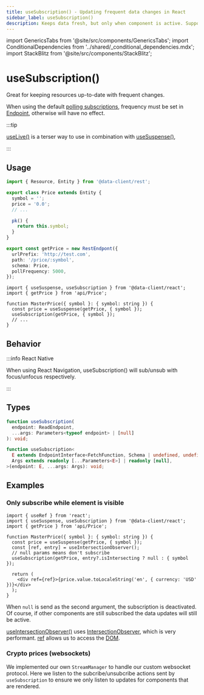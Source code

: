 ```yaml
---
title: useSubscription() - Updating frequent data changes in React
sidebar_label: useSubscription()
description: Keeps data fresh, but only when component is active. Supports polling, websockets, and SSE.
---
```


import GenericsTabs from '@site/src/components/GenericsTabs';
import ConditionalDependencies from '../shared/\_conditional_dependencies.mdx';
import StackBlitz from '@site/src/components/StackBlitz';

# useSubscription()

Great for keeping resources up-to-date with frequent changes.

When using the default [polling subscriptions](./PollingSubscription), frequency must be set in
[Endpoint](/rest/api/Endpoint), otherwise will have no effect.

:::tip

[useLive()](./useLive.md) is a terser way to use in combination with [useSuspense()](./useSuspense.md),

:::

## Usage

```typescript title="api/Price"
import { Resource, Entity } from '@data-client/rest';

export class Price extends Entity {
  symbol = '';
  price = '0.0';
  // ...

  pk() {
    return this.symbol;
  }
}

export const getPrice = new RestEndpont({
  urlPrefix: 'http://test.com',
  path: '/price/:symbol',
  schema: Price,
  pollFrequency: 5000,
});
```

```tsx title="MasterPrice"
import { useSuspense, useSubscription } from '@data-client/react';
import { getPrice } from 'api/Price';

function MasterPrice({ symbol }: { symbol: string }) {
  const price = useSuspense(getPrice, { symbol });
  useSubscription(getPrice, { symbol });
  // ...
}
```


## Behavior

<ConditionalDependencies hook="useSubscription" />

:::info React Native

When using React Navigation, useSubscription() will sub/unsub with focus/unfocus respectively.

:::

## Types

<GenericsTabs>

```typescript
function useSubscription(
  endpoint: ReadEndpoint,
  ...args: Parameters<typeof endpoint> | [null]
): void;
```

```typescript
function useSubscription<
  E extends EndpointInterface<FetchFunction, Schema | undefined, undefined>,
  Args extends readonly [...Parameters<E>] | readonly [null],
>(endpoint: E, ...args: Args): void;
```

</GenericsTabs>

## Examples

### Only subscribe while element is visible

```tsx title="MasterPrice.tsx"
import { useRef } from 'react';
import { useSuspense, useSubscription } from '@data-client/react';
import { getPrice } from 'api/Price';

function MasterPrice({ symbol }: { symbol: string }) {
  const price = useSuspense(getPrice, { symbol });
  const [ref, entry] = useIntersectionObserver();
  // null params means don't subscribe
  useSubscription(getPrice, entry?.isIntersecting ? null : { symbol });

  return (
    <div ref={ref}>{price.value.toLocaleString('en', { currency: 'USD' })}</div>
  );
}
```

When `null` is send as the second argument, the subscription is deactivated. Of course,
if other components are still subscribed the data updates will still be active.

[useIntersectionObserver()](https://usehooks.com/useintersectionobserver) uses [IntersectionObserver](https://developer.mozilla.org/en-US/docs/Web/API/Intersection_Observer_API), which is very performant. [ref](https://react.dev/reference/react/useRef) allows
us to access the [DOM](https://developer.mozilla.org/en-US/docs/Web/API/Document_Object_Model).

### Crypto prices (websockets)

We implemented our own `StreamManager` to handle our custom websocket protocol. Here we listen to the subcribe/unsubcribe
actions sent by `useSubscription` to ensure we only listen to updates for components that are rendered.

<StackBlitz app="coin-app" file="src/resources/StreamManager.ts,src/resources/Ticker.ts,src/pages/Home/AssetPrice.tsx" height="600" />
